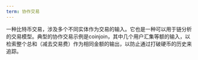 ```yaml
---
term: 协作交易
---
```


一种比特币交易，涉及多个不同实体作为交易的输入。它也是一种可以用于链分析的交易模型。典型的协作交易示例是coinjoin，其中几个用户汇集等额的输入，以检索整个总和（减去交易费）作为相同金额的输出，以防止通过打破硬币的历史来追踪。